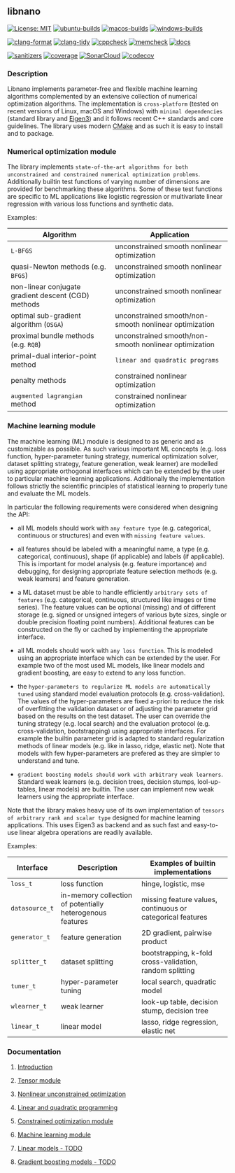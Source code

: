 ## libnano

[![License: MIT](https://img.shields.io/badge/License-MIT-green.svg)](https://opensource.org/licenses/MIT)
[![ubuntu-builds](https://github.com/accosmin-org/libnano/actions/workflows/deploy_ubuntu.yml/badge.svg)](https://github.com/accosmin-org/libnano/actions/workflows/deploy_ubuntu.yml)
[![macos-builds](https://github.com/accosmin-org/libnano/actions/workflows/deploy_macos.yml/badge.svg)](https://github.com/accosmin-org/libnano/actions/workflows/deploy_macos.yml)
[![windows-builds](https://github.com/accosmin-org/libnano/actions/workflows/deploy_windows.yml/badge.svg)](https://github.com/accosmin-org/libnano/actions/workflows/deploy_windows.yml)

[![clang-format](https://github.com/accosmin-org/libnano/actions/workflows/clang_format.yml/badge.svg)](https://github.com/accosmin-org/libnano/actions/workflows/clang_format.yml)
[![clang-tidy](https://github.com/accosmin-org/libnano/actions/workflows/clang_tidy.yml/badge.svg)](https://github.com/accosmin-org/libnano/actions/workflows/clang_tidy.yml)
[![cppcheck](https://github.com/accosmin-org/libnano/actions/workflows/cppcheck.yml/badge.svg)](https://github.com/accosmin-org/libnano/actions/workflows/cppcheck.yml)
[![memcheck](https://github.com/accosmin-org/libnano/actions/workflows/memcheck.yml/badge.svg)](https://github.com/accosmin-org/libnano/actions/workflows/memcheck.yml)
[![docs](https://github.com/accosmin-org/libnano/actions/workflows/docs.yml/badge.svg)](https://github.com/accosmin-org/libnano/actions/workflows/docs.yml)

[![sanitizers](https://github.com/accosmin-org/libnano/actions/workflows/sanitizers.yml/badge.svg)](https://github.com/accosmin-org/libnano/actions/workflows/sanitizers.yml)
[![coverage](https://github.com/accosmin-org/libnano/actions/workflows/coverage.yml/badge.svg)](https://github.com/accosmin-org/libnano/actions/workflows/coverage.yml)
[![SonarCloud](https://sonarcloud.io/api/project_badges/measure?project=libnano&metric=alert_status)](https://sonarcloud.io/summary/overall?id=libnano)
[![codecov](https://codecov.io/gh/accosmin-org/libnano/graph/badge.svg?token=X2IkpkoQEB)](https://codecov.io/gh/accosmin-org/libnano)


### Description

Libnano implements parameter-free and flexible machine learning algorithms complemented by an extensive collection of numerical optimization algorithms. The implementation is `cross-platform` (tested on recent versions of Linux, macOS and Windows) with `minimal dependencies` (standard library and [Eigen3](https://eigen.tuxfamily.org)) and it follows recent C++ standards and core guidelines. The library uses modern [CMake](https://cmake.org/) and as such it is easy to install and to package.


### Numerical optimization module

The library implements `state-of-the-art algorithms for both unconstrained and constrained numerical optimization problems`. Additionally builtin test functions of varying number of dimensions are provided for benchmarking these algorithms. Some of these test functions are specific to ML applications like logistic regression or multivariate linear regression with various loss functions and synthetic data.

Examples:

| Algorithm | Application |
| --------- | ----------- |
| `L-BFGS` | unconstrained smooth nonlinear optimization |
| quasi-Newton methods (e.g. `BFGS`) | unconstrained smooth nonlinear optimization |
| non-linear conjugate gradient descent (CGD) methods | unconstrained smooth nonlinear optimization |
| optimal sub-gradient algorithm (`OSGA`) | unconstrained smooth/non-smooth nonlinear optimization |
| proximal bundle methods (e.g. `RQB`) | unconstrained smooth/non-smooth nonlinear optimization |
| primal-dual interior-point method | `linear and quadratic programs` |
| penalty methods | constrained nonlinear optimization |
| `augmented lagrangian` method | constrained nonlinear optimization |


### Machine learning module

The machine learning (ML) module is designed to as generic and as customizable as possible. As such various important ML concepts (e.g. loss function, hyper-parameter tuning strategy, numerical optimization solver, dataset splitting strategy, feature generation, weak learner) are modelled using appropriate orthogonal interfaces which can be extended by the user to particular machine learning applications. Additionally the implementation follows strictly the scientific principles of statistical learning to properly tune and evaluate the ML models.

In particular the following requirements were considered when designing the API:

* all ML models should work with `any feature type` (e.g. categorical, continuous or structures) and even with `missing feature values`.

* all features should be labeled with a meaningful name, a type (e.g. categorical, continuous), shape (if applicable) and labels (if applicable). This is important for model analysis (e.g. feature importance) and debugging, for designing appropriate feature selection methods (e.g. weak learners) and feature generation.

* a ML dataset must be able to handle efficiently `arbitrary sets of features` (e.g. categorical, continuous, structured like images or time series). The feature values can be optional (missing) and of different storage (e.g. signed or unsigned integers of various byte sizes, single or double precision floating point numbers). Additional features can be constructed on the fly or cached by implementing the appropriate interface.

* all ML models should work with `any loss function`. This is modeled using an appropriate interface which can be extended by the user. For example two of the most used ML models, like linear models and gradient boosting, are easy to extend to any loss function.

* the `hyper-parameters to regularize ML models are automatically tuned` using standard model evaluation protocols (e.g. cross-validation). The values of the hyper-parameters are fixed a-priori to reduce the risk of overfitting the validation dataset or of adjusting the parameter grid based on the results on the test dataset. The user can override the tuning strategy (e.g. local search) and the evaluation protocol (e.g. cross-validation, bootstrapping) using appropriate interfaces. For example the builtin parameter grid is adapted to standard regularization methods of linear models (e.g. like in lasso, ridge, elastic net). Note that models with few hyper-parameters are prefered as they are simpler to understand and tune.

* `gradient boosting models should work with arbitrary weak learners`. Standard weak learners (e.g. decision trees, decision stumps, lool-up-tables, linear models) are builtin. The user can implement new weak learners using the appropriate interface.

Note that the library makes heavy use of its own implementation of `tensors of arbitrary rank and scalar type` designed for machine learning applications. This uses Eigen3 as backend and as such fast and easy-to-use linear algebra operations are readily available.

Examples:

| Interface | Description | Examples of builtin implementations |
| --------- | ----------- | ----------------------------------- |
| `loss_t` | loss function | hinge, logistic, mse |
| `datasource_t` | in-memory collection of potentially heterogenous features | missing feature values, continuous or categorical features |
| `generator_t` | feature generation | 2D gradient, pairwise product |
| `splitter_t` | dataset splitting | bootstrapping, k-fold cross-validation, random splitting |
| `tuner_t` | hyper-parameter tuning | local search, quadratic model |
| `wlearner_t` | weak learner | look-up table, decision stump, decision tree |
| `linear_t` | linear model | lasso, ridge regression, elastic net |


### Documentation

1. [Introduction](docs/intro.md)

2. [Tensor module](docs/tensor.md)

3. [Nonlinear unconstrained optimization](docs/nonlinear.md)

4. [Linear and quadratic programming](docs/program.md)

5. [Constrained optimization module](docs/constrained.md)

6. [Machine learning module](docs/machine.md)

7. [Linear models - TODO](docs/linear.md)

8. [Gradient boosting models - TODO](docs/gboost.md)
